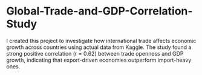 # Global-Trade-and-GDP-Correlation-Study
I created this project to investigate how international trade affects economic growth across countries using actual data from Kaggle. The study found a strong positive correlation (r = 0.62) between trade openness and GDP growth, indicating that export-driven economies outperform import-heavy ones.
